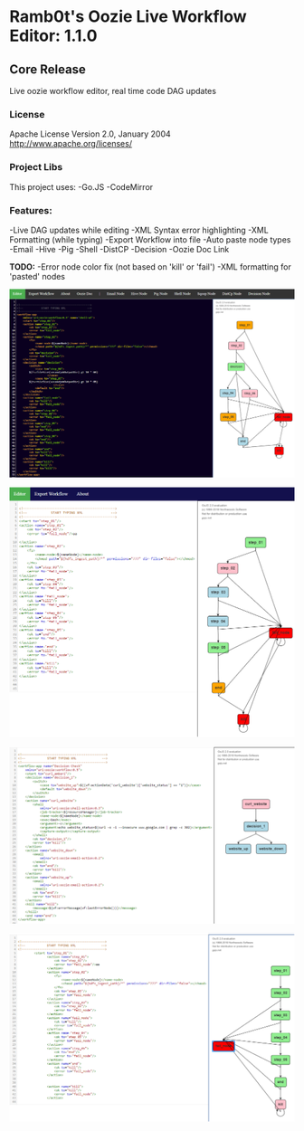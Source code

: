 # Ramb0t's Oozie Live Workflow Editor: 1.1.0
## Core Release
Live oozie workflow editor, real time code DAG updates

### License

Apache License
Version 2.0, January 2004
http://www.apache.org/licenses/

### Project Libs

This project uses:
-Go.JS
-CodeMirror

### Features:

-Live DAG updates while editing
-XML Syntax error highlighting
-XML Formatting (while typing)
-Export Workflow into file
-Auto paste node types
    -Email
    -Hive
    -Pig
    -Shell
    -DistCP
    -Decision
-Oozie Doc Link

**TODO:** 
-Error node color fix (not based on 'kill' or 'fail')
-XML formatting for 'pasted' nodes



![alt text](https://raw.githubusercontent.com/jpetro416/oozie-live-editor/master/img/oozie-live-editor-v1.1.0.PNG)

![alt text](https://raw.githubusercontent.com/jpetro416/oozie-live-editor/master/img/oozie-live4.png)

![alt text](https://raw.githubusercontent.com/jpetro416/oozie-live-editor/master/img/oozie-live.png)

![alt text](https://raw.githubusercontent.com/jpetro416/oozie-live-editor/master/img/oozie-live2.png)
